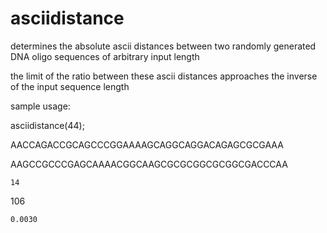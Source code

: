 # asciidistance

determines the absolute ascii distances between two randomly generated DNA oligo sequences of arbitrary input length

the limit of the ratio between these ascii distances approaches the inverse of the input sequence length


sample usage:

asciidistance(44);

AACCAGACCGCAGCCCGGAAAAGCAGGCAGGACAGAGCGCGAAA

AAGCCGCCCGAGCAAAACGGCAAGCGCGCGGCGCGGCGACCCAA

    14

   106
   
    0.0030
